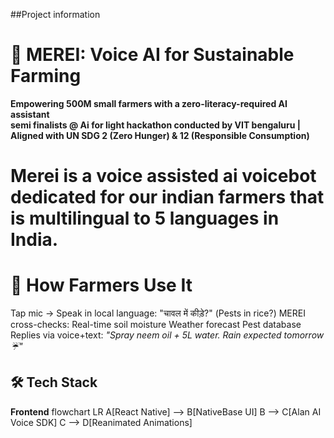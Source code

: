 

##Project information

# 🌱 MEREI: Voice AI for Sustainable Farming

**Empowering 500M small farmers with a zero-literacy-required AI assistant**  
**semi finalists  @ Ai for light hackathon conducted by VIT bengaluru | Aligned with UN SDG 2 (Zero Hunger) & 12 (Responsible Consumption)**
# Merei is a voice assisted ai voicebot dedicated for our indian farmers that is  multilingual to 5 languages in India.

# 📲 How Farmers Use It
Tap mic → Speak in local language: "चावल में कीड़े?" (Pests in rice?)
MEREI cross-checks:
Real-time soil moisture
Weather forecast
Pest database
Replies via voice+text: *"Spray neem oil + 5L water. Rain expected tomorrow ☔"*

## 🛠️ Tech Stack
**Frontend**
flowchart LR
  A[React Native] --> B[NativeBase UI]
  B --> C[Alan AI Voice SDK]
  C --> D[Reanimated Animations]


